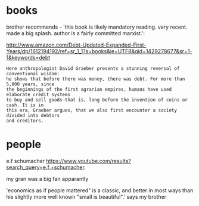 # books

brother recommends - 'this book is likely mandatory reading. very recent. made a big splash. author is a fairly committed marxist.':

http://www.amazon.com/Debt-Updated-Expanded-First-Years/dp/1612194192/ref=sr_1_1?s=books&ie=UTF8&qid=1429278677&sr=1-1&keywords=debt

````
Here anthropologist David Graeber presents a stunning reversal of conventional wisdom:
he shows that before there was money, there was debt. For more than 5,000 years, since
the beginnings of the first agrarian empires, humans have used elaborate credit systems
to buy and sell goods—that is, long before the invention of coins or cash. It is in
this era, Graeber argues, that we also first encounter a society divided into debtors
and creditors.
````

# people

e.f schumacher
https://www.youtube.com/results?search_query=e.f.+schumacher.

my gran was a big fan apparantly

'economics as if people mattered" is a classic, and better in most ways than his slightly more well known "small is beautiful".' says my brother